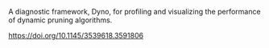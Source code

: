 A diagnostic framework, Dyno, for profiling and visualizing the performance of dynamic pruning algorithms.

https://doi.org/10.1145/3539618.3591806
